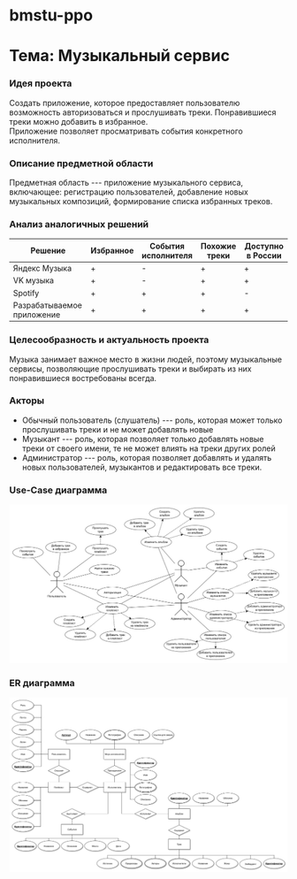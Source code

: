 # bmstu-ppo

# Тема: Музыкальный сервис

### Идея проекта
Создать приложение, которое предоставляет пользователю возможность авторизоваться и прослушивать треки.
Понравившиеся треки можно добавить в избранное.  
Приложение позволяет просматривать события конкретного исполнителя.

### Описание предметной области
Предметная область --- приложение музыкального сервиса, включающее: регистрацию пользователей, добавление новых музыкальных композиций, формирование списка избранных треков.


### Анализ аналогичных решений

| Решение  | Избранное | События исполнителя | Похожие треки | Доступно в России |
|----------|----------|----------| -- | - |
| Яндекс Музыка    | +   | - | + | + |
| VK музыка    | +   | -   | + | + |
| Spotify    | +   | + | + | - |
| Разрабатываемое приложение | + | + | + | + |


### Целесообразность и актуальность проекта
Музыка занимает важное место в жизни людей, поэтому музыкальные сервисы, позволяющие прослушивать треки и выбирать из них понравившиеся востребованы всегда.

### Акторы
- Обычный пользователь (слушатель) --- роль, которая может только прослушивать треки и не может добавлять новые
- Музыкант --- роль, которая позволяет только добавлять новые треки от своего имени, те не может влиять на треки других ролей
- Администратор --- роль, которая позволяет добавлять и удалять новых пользователей, музыкантов и редактировать все треки.

### Use-Case диаграмма
![usecase](./docs/usecase.png)

### ER диаграмма
![er](./docs/er.png)
